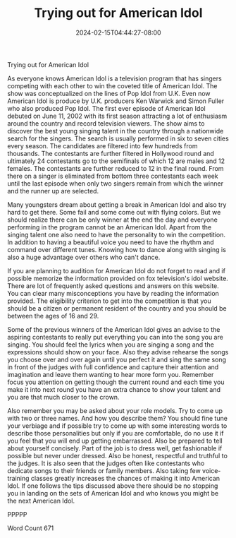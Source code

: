 ﻿---
title: "Trying out for American Idol"
date: 2024-02-15T04:44:27-08:00
description: "TXT Tips for Web Success"
featured_image: "/images/TXT.jpg"
tags: ["TXT"]
---

Trying out for American Idol

As everyone knows American Idol is a television program that has singers competing with each other to win the coveted title of American Idol. The show was conceptualized on the lines of Pop Idol from U.K. Even now American Idol is produce by U.K. producers Ken Warwick and Simon Fuller who also produced Pop Idol. The first ever episode of American Idol debuted on June 11, 2002 with its first season attracting a lot of enthusiasm around the country and record television viewers. The show aims to discover the best young singing talent in the country through a nationwide search for the singers. The search is usually performed in six to seven cities every season. The candidates are filtered into few hundreds from thousands. The contestants are further filtered in Hollywood round and ultimately 24 contestants go to the semifinals of which 12 are males and 12 females. The contestants are further reduced to 12 in the final round. From there on a singer is eliminated from bottom three contestants each week until the last episode when only two singers remain from which the winner and the runner up are selected.

Many youngsters dream about getting a break in American Idol and also try hard to get there. Some fail and some come out with flying colors. But we should realize there can be only winner at the end the day and everyone performing in the program cannot be an American Idol. Apart from the singing talent one also need to have the personality to win the competition. In addition to having a beautiful voice you need to have the rhythm and command over different tunes. Knowing how to dance along with singing is also a huge advantage over others who can't dance. 

If you are planning to audition for American Idol do not forget to read and if possible memorize the information provided on fox television's idol website. There are lot of frequently asked questions and answers on this website. You can clear many misconceptions you have by reading the information provided. The eligibility criterion to get into the competition is that you should be a citizen or permanent resident of the country and you should be between the ages of 16 and 29. 

Some of the previous winners of the American Idol gives an advise to the aspiring contestants to really put everything you can into the song you are singing. You should feel the lyrics when you are singing a song and the expressions should show on your face. Also they advise rehearse the songs you choose over and over again until you perfect it and sing the same song in front of the judges with full confidence and capture their attention and imagination and leave them wanting to hear more form you. Remember focus you attention on getting though the current round and each time you make it into next round you have an extra chance to show your talent and you are that much closer to the crown. 

Also remember you may be asked about your role models. Try to come up with two or three names. And how you describe them? You should fine tune your verbiage and if possible try to come up with some interesting words to describe those personalities but only if you are comfortable, do no use it if you feel that you will end up getting embarrassed. Also be prepared to tell about yourself concisely. Part of the job is to dress well, get fashionable if possible but never under dressed. Also be honest, respectful and truthful to the judges. It is also seen that the judges often like contestants who dedicate songs to their friends or family members. Also taking few voice-training classes greatly increases the chances of making it into American Idol. If one follows the tips discussed above there should be no stopping you in landing on the sets of American Idol and who knows you might be the next American Idol.

PPPPP

Word Count 671
 

 




